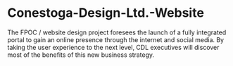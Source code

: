 # Conestoga-Design-Ltd.-Website
The FPOC / website design project foresees the launch of a fully integrated portal to gain an online presence through the internet and social media. By taking the user experience to the next level, CDL executives will discover most of the benefits of this new business strategy.
